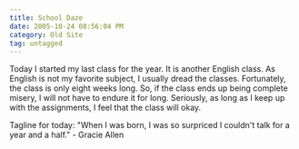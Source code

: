 ```yaml
---
title: School Daze
date: 2005-10-24 08:56:04 PM
category: Old Site
tag: untagged
---
```


Today I started my last class for the year. It is another English class. As English is not my favorite subject, I usually dread the classes. Fortunately, the class is only eight weeks long. So, if the class ends up being complete misery, I will not have to endure it for long. Seriously, as long as I keep up with the assignments, I feel that the class will okay.

Tagline for today: "When I was born, I was so surpriced I couldn't talk for a year and a half." - Gracie Allen

